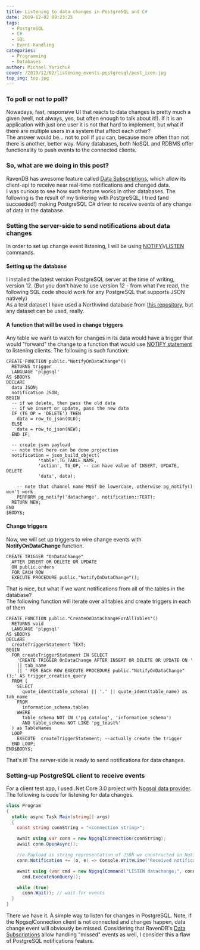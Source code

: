 ```yaml
---
title: Listening to data changes in PostgreSQL and C#
date: 2019-12-02 09:23:25
tags:
  - PostgreSQL
  - C#
  - SQL
  - Event-handling
categories:
  - Programming
  - Databases
author: Michael Yarichuk
cover: /2019/12/02/listening-events-postgresql/post_icon.jpg
top_img: top.jpg
---
```

### To poll or not to poll?  
Nowadays, fast, responsive UI that reacts to data changes is pretty much a given (well, not always, yes, but often enough to talk about it!). If it is an application with just one user it is not that hard to implement, but what if there are multiple users in a system that affect each other?  
The answer would be... not to poll if you can, because more often than not there is another, better way. Many databases, both NoSQL and RDBMS offer functionality to push events to the connected clients.  

### So, what are we doing in this post?
RavenDB has awesome feature called [Data Subscriptions](https://ravendb.net/docs/article-page/4.2/csharp/client-api/data-subscriptions/what-are-data-subscriptions), which allow its client-api to receive near real-time notifications and changed data.  
I was curious to see how such feature works in other databases. The following is the result of my tinkering with PostgreSQL, I tried (and succeeded!) making PostgreSQL C# driver to receive events of any change of data in the database.

### Setting the server-side to send notifications about data changes
In order to set up change event listening, I will be using [NOTIFY](https://www.postgresql.org/docs/12/sql-notify.html))/[LISTEN](https://www.postgresql.org/docs/12/sql-listen.html) commands.
#### Setting up the database
I installed the latest version PostgreSQL server at the time of writing, version 12. (But you don't have to use version 12 - from what I've read, the following SQL code should work for any PostgreSQL that supports JSON natively)  
As a test dataset I have used a Northwind database from [this repository](https://github.com/pthom/northwind_psql), but any dataset can be used, really.

#### A function that will be used in change triggers
Any table we want to watch for changes in its data would have a trigger that would "forward" the change to a function that would use [NOTIFY statement](https://www.postgresql.org/docs/12/sql-notify.html) to listening clients.
The following is such function:  
```pgsql
CREATE FUNCTION public."NotifyOnDataChange"()
  RETURNS trigger
  LANGUAGE 'plpgsql'
AS $BODY$ 
DECLARE 
  data JSON;
  notification JSON;
BEGIN
  -- if we delete, then pass the old data
  -- if we insert or update, pass the new data
  IF (TG_OP = 'DELETE') THEN
    data = row_to_json(OLD);
  ELSE
    data = row_to_json(NEW);
  END IF;

  -- create json payload
  -- note that here can be done projection 
  notification = json_build_object(
            'table',TG_TABLE_NAME,
            'action', TG_OP, -- can have value of INSERT, UPDATE, DELETE
            'data', data);  
            
    -- note that channel name MUST be lowercase, otherwise pg_notify() won't work
    PERFORM pg_notify('datachange', notification::TEXT);
  RETURN NEW;
END
$BODY$;
```

#### Change triggers
Now, we will set up triggers to wire change events with **NotifyOnDataChange** function.
```pgsql
CREATE TRIGGER "OnDataChange"
  AFTER INSERT OR DELETE OR UPDATE 
  ON public.orders
  FOR EACH ROW
  EXECUTE PROCEDURE public."NotifyOnDataChange"();
```
That is nice, but what if we want notifications from all of the tables in the database?  
The following function will iterate over all tables and create triggers in each of them
```pgsql
CREATE FUNCTION public."CreateOnDataChangeForAllTables"()
  RETURNS void
  LANGUAGE 'plpgsql'
AS $BODY$
DECLARE  
  createTriggerStatement TEXT;
BEGIN
  FOR createTriggerStatement IN SELECT
    'CREATE TRIGGER OnDataChange AFTER INSERT OR DELETE OR UPDATE ON '
    || tab_name
    || ' FOR EACH ROW EXECUTE PROCEDURE public."NotifyOnDataChange"();' AS trigger_creation_query
  FROM (
    SELECT
      quote_ident(table_schema) || '.' || quote_ident(table_name) as tab_name
    FROM
      information_schema.tables
    WHERE
      table_schema NOT IN ('pg_catalog', 'information_schema')
      AND table_schema NOT LIKE 'pg_toast%'
  ) as TableNames
  LOOP
    EXECUTE  createTriggerStatement; --actually create the trigger
  END LOOP;
END$BODY$;
```
  
That's it! The server-side is ready to send notifications for data changes.

### Setting-up PostgreSQL client to receive events
For a client test app, I used .Net Core 3.0 project with [Npgsql data provider](https://www.nuget.org/packages/Npgsql/4.1.2).  
The following is code for listening for data changes.
```cs
class Program
{
  static async Task Main(string[] args)
  {
    const string connString = "<connection string>";

    await using var conn = new NpgsqlConnection(connString);
    await conn.OpenAsync();

    //e.Payload is string representation of JSON we constructed in NotifyOnDataChange() function
    conn.Notification += (o, e) => Console.WriteLine("Received notification: " + e.Payload);

    await using (var cmd = new NpgsqlCommand("LISTEN datachange;", conn))
      cmd.ExecuteNonQuery();

    while (true) 
      conn.Wait(); // wait for events
  }
}
```
  
There we have it. A simple way to listen for changes in PostgreSQL. 
Note, if the NpgsqlConnection client is not connected and changes happen, data change event will obviously be missed. Considering that RavenDB's [Data Subscriptions](https://ravendb.net/docs/article-page/4.2/csharp/client-api/data-subscriptions/what-are-data-subscriptions) allow handling "missed" events as well, I consider this a flaw of PostgreSQL notifications feature.